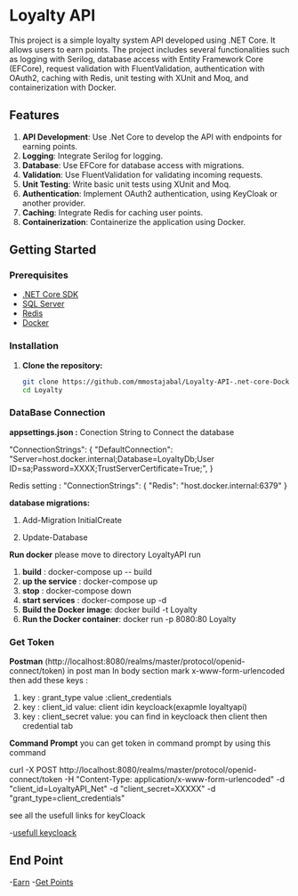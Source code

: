 # Loyalty API

This project is a simple loyalty system API developed using .NET Core. It allows users to earn points. The project includes several functionalities such as logging with Serilog, database access with Entity Framework Core (EFCore), request validation with FluentValidation, authentication with OAuth2, caching with Redis, unit testing with XUnit and Moq, and containerization with Docker.

## Features

1. **API Development**: Use .Net Core to develop the API with endpoints for earning points.
2. **Logging**: Integrate Serilog for logging.
3. **Database**: Use EFCore for database access with migrations.
4. **Validation**: Use FluentValidation for validating incoming requests.
5. **Unit Testing**: Write basic unit tests using XUnit and Moq.
6. **Authentication**: Implement OAuth2 authentication, using KeyCloak or another provider.
7. **Caching**: Integrate Redis for caching user points.
8. **Containerization**: Containerize the application using Docker.

## Getting Started

### Prerequisites

- [.NET Core SDK](https://dotnet.microsoft.com/download)
- [SQL Server](https://www.microsoft.com/en-us/sql-server/sql-server-downloads)
- [Redis](https://redis.io/download)
- [Docker](https://www.docker.com/get-started)

### Installation

1. **Clone the repository:**

   ```bash
   git clone https://github.com/mmostajabal/Loyalty-API-.net-core-Docker-KeyCloak-EfCore-Redis-SQLServer.git
   cd Loyalty

### DataBase Connection

**appsettings.json :**
Conection String to Connect the database

"ConnectionStrings": {
    "DefaultConnection": "Server=host.docker.internal;Database=LoyaltyDb;User ID=sa;Password=XXXX;TrustServerCertificate=True;",
}

Redis setting :
"ConnectionStrings": {
     "Redis": "host.docker.internal:6379"
}

**database migrations:**

1. Add-Migration InitialCreate

2. Update-Database

**Run docker**
please move to directory LoyaltyAPI
run

1. **build** : docker-compose  up  -- build
2. **up the service** : docker-compose  up
3. **stop** : docker-compose  down
4. **start services** : docker-compose up -d
5. **Build the Docker image**: docker build -t Loyalty
6. **Run the Docker container**: docker run -p 8080:80 Loyalty

### Get Token

**Postman**
(http://localhost:8080/realms/master/protocol/openid-connect/token)
in post man In body section mark x-www-form-urlencoded then add these keys :
1. key : grant_type  value :client_credentials
2. key : client_id  value: client idin keycloack(exapmle loyaltyapi)
3. key : client_secret value: you can find in keycloack then client then credential tab

**Command Prompt**
you can get token in command prompt by using this command

curl -X POST http://localhost:8080/realms/master/protocol/openid-connect/token -H "Content-Type: application/x-www-form-urlencoded" -d "client_id=LoyaltyAPI_Net" -d "client_secret=XXXXX" -d "grant_type=client_credentials"

see all the usefull links for keyCloack

-[usefull keycloack](http://localhost:8080/realms/master/.well-known/openid-configuration)

## End Point

-[Earn](https://localhost:32768/api/Users/1/earn)
-[Get Points](https://localhost:32768/api/Users/GetPoints?id=1)
